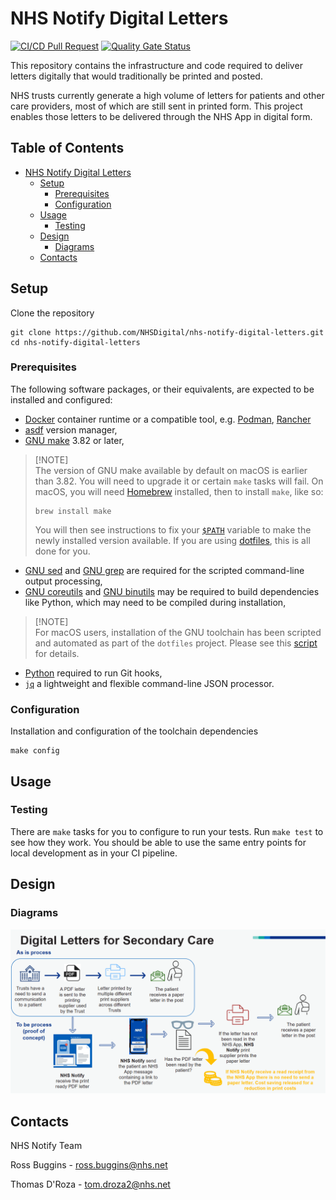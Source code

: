 # NHS Notify Digital Letters

[![CI/CD Pull Request](https://github.com/NHSDigital/nhs-notify-digital-letters/actions/workflows/cicd-1-pull-request.yaml/badge.svg)](https://github.com/NHSDigital/nhs-notify-digital-letters/actions/workflows/cicd-1-pull-request.yaml)
[![Quality Gate Status](https://sonarcloud.io/api/project_badges/measure?project=nhs-notify-digital-letters&metric=alert_status)](https://sonarcloud.io/summary/new_code?id=nhs-notify-digital-letters)

This repository contains the infrastructure and code required to deliver letters digitally that would traditionally be printed and posted.

NHS trusts currently generate a high volume of letters for patients and other care providers, most of which are still sent in printed form. This project enables those letters to be delivered through the NHS App in digital form.

## Table of Contents

- [NHS Notify Digital Letters](#nhs-notify-digital-letters)
  - [Setup](#setup)
    - [Prerequisites](#prerequisites)
    - [Configuration](#configuration)
  - [Usage](#usage)
    - [Testing](#testing)
  - [Design](#design)
    - [Diagrams](#diagrams)
  - [Contacts](#contacts)

## Setup

Clone the repository

```shell
git clone https://github.com/NHSDigital/nhs-notify-digital-letters.git
cd nhs-notify-digital-letters
```

### Prerequisites

The following software packages, or their equivalents, are expected to be installed and configured:

- [Docker](https://www.docker.com/) container runtime or a compatible tool, e.g. [Podman](https://podman.io/), [Rancher](https://rancherdesktop.io/)
- [asdf](https://asdf-vm.com/) version manager,
- [GNU make](https://www.gnu.org/software/make/) 3.82 or later,

> [!NOTE]<br>
> The version of GNU make available by default on macOS is earlier than 3.82. You will need to upgrade it or certain `make` tasks will fail. On macOS, you will need [Homebrew](https://brew.sh/) installed, then to install `make`, like so:
>
> ```shell
> brew install make
> ```
>
> You will then see instructions to fix your [`$PATH`](https://github.com/nhs-england-tools/dotfiles/blob/main/dot_path.tmpl) variable to make the newly installed version available. If you are using [dotfiles](https://github.com/nhs-england-tools/dotfiles), this is all done for you.

- [GNU sed](https://www.gnu.org/software/sed/) and [GNU grep](https://www.gnu.org/software/grep/) are required for the scripted command-line output processing,
- [GNU coreutils](https://www.gnu.org/software/coreutils/) and [GNU binutils](https://www.gnu.org/software/binutils/) may be required to build dependencies like Python, which may need to be compiled during installation,

> [!NOTE]<br>
> For macOS users, installation of the GNU toolchain has been scripted and automated as part of the `dotfiles` project. Please see this [script](https://github.com/nhs-england-tools/dotfiles/blob/main/assets/20-install-base-packages.macos.sh) for details.

- [Python](https://www.python.org/) required to run Git hooks,
- [`jq`](https://jqlang.github.io/jq/) a lightweight and flexible command-line JSON processor.

### Configuration

Installation and configuration of the toolchain dependencies

```shell
make config
```

## Usage

### Testing

There are `make` tasks for you to configure to run your tests.  Run `make test` to see how they work.  You should be able to use the same entry points for local development as in your CI pipeline.

## Design

### Diagrams

![Digital Letters Process](./docs/diagrams/digital-letters-process.png)

## Contacts

NHS Notify Team

Ross Buggins - [ross.buggins@nhs.net](mailto:ross.buggins@nhs.net)

Thomas D'Roza - [tom.droza2@nhs.net](mailto:tom.droza2@nhs.net)
